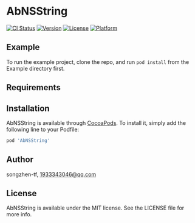# AbNSString

[![CI Status](https://img.shields.io/travis/songzhen-tf/AbNSString.svg?style=flat)](https://travis-ci.org/songzhen-tf/AbNSString)
[![Version](https://img.shields.io/cocoapods/v/AbNSString.svg?style=flat)](https://cocoapods.org/pods/AbNSString)
[![License](https://img.shields.io/cocoapods/l/AbNSString.svg?style=flat)](https://cocoapods.org/pods/AbNSString)
[![Platform](https://img.shields.io/cocoapods/p/AbNSString.svg?style=flat)](https://cocoapods.org/pods/AbNSString)

## Example

To run the example project, clone the repo, and run `pod install` from the Example directory first.

## Requirements

## Installation

AbNSString is available through [CocoaPods](https://cocoapods.org). To install
it, simply add the following line to your Podfile:

```ruby
pod 'AbNSString'
```

## Author

songzhen-tf, 1933343046@qq.com

## License

AbNSString is available under the MIT license. See the LICENSE file for more info.
